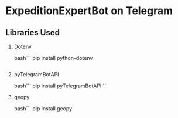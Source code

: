 # ExpeditionExpertBot on Telegram

## Libraries Used

1. Dotenv
    
    bash```
    pip install python-dotenv
    ```

2. pyTelegramBotAPI

    bash```
    pip install pyTelegramBotAPI
    '''

3. geopy

    bash```
    pip install geopy
    ```